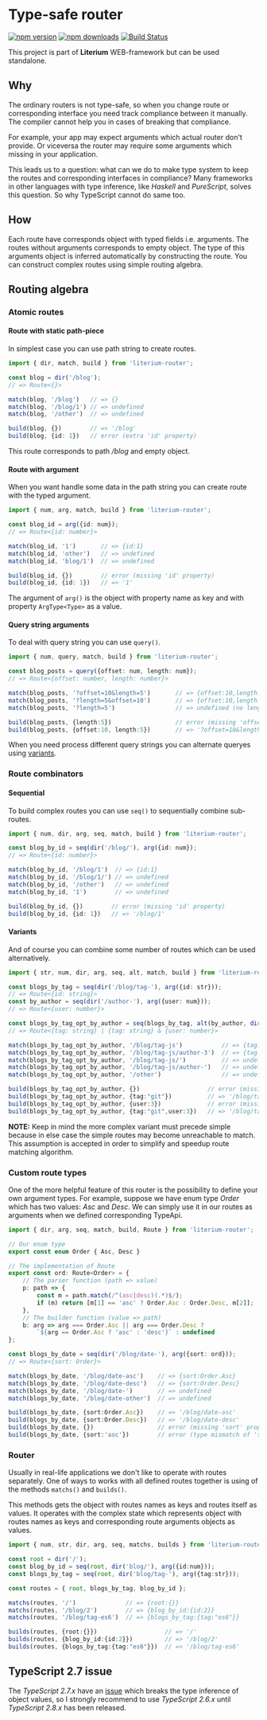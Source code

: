 # Type-safe router

[![npm version](https://badge.fury.io/js/literium-router.svg)](https://badge.fury.io/js/literium-router)
[![npm downloads](https://img.shields.io/npm/dm/literium-router.svg)](https://www.npmjs.com/package/literium-router)
[![Build Status](https://travis-ci.org/katyo/literium.svg?branch=master)](https://travis-ci.org/katyo/literium)

This project is part of **Literium** WEB-framework but can be used standalone.

## Why

The ordinary routers is not type-safe, so when you change route or corresponding interface you need track compliance between it manually.
The compiler cannot help you in cases of breaking that compliance.

For example, your app may expect arguments which actual router don't provide.
Or viceversa the router may require some arguments which missing in your application.

This leads us to a question: what can we do to make type system to keep the routes and corresponding interfaces in compliance?
Many frameworks in other languages with type inference, like _Haskell_ and _PureScript_, solves this question. So why TypeScript cannot do same too.

## How

Each route have corresponds object with typed fields i.e. arguments.
The routes without arguments corresponds to empty object.
The type of this arguments object is inferred automatically by constructing the route.
You can construct complex routes using simple routing algebra.

## Routing algebra

### Atomic routes

#### Route with static path-piece

In simplest case you can use path string to create routes.

```typescript
import { dir, match, build } from 'literium-router';

const blog = dir('/blog');
// => Route<{}>

match(blog, '/blog')   // => {}
match(blog, '/blog/1') // => undefined
match(blog, '/other')  // => undefined

build(blog, {})        // => '/blog'
build(blog, {id: 1})   // error (extra 'id' property)
```

This route corresponds to path _/blog_ and empty object.

#### Route with argument

When you want handle some data in the path string you can create route with the typed argument.

```typescript
import { num, arg, match, build } from 'literium-router';

const blog_id = arg({id: num});
// => Route<{id: number}>

match(blog_id, '1')       // => {id:1}
match(blog_id, 'other')   // => undefined
match(blog_id, 'blog/1')  // => undefined

build(blog_id, {})        // error (missing 'id' property)
build(blog_id, {id: 1})   // => '1'
```

The argument of `arg()` is the object with property name as key and with property `ArgType<Type>` as a value.

#### Query string arguments

To deal with query string you can use `query()`.

```typescript
import { num, query, match, build } from 'literium-router';

const blog_posts = query({offset: num, length: num});
// => Route<{offset: number, length: number}>

match(blog_posts, '?offset=10&length=5')       // => {offset:10,length:5}
match(blog_posts, '?length=5&offset=10')       // => {offset:10,length:5}
match(blog_posts, '?length=5')                 // => undefined (no length arg)

build(blog_posts, {length:5})                  // error (missing 'offset' property)
build(blog_posts, {offset:10, length:5})       // => '?offset=10&length=5'
```

When you need process different query strings you can alternate queryes using [variants](#variants).

### Route combinators

#### Sequential

To build complex routes you can use `seq()` to sequentially combine sub-routes.

```typescript
import { num, dir, arg, seq, match, build } from 'literium-router';

const blog_by_id = seq(dir('/blog/'), arg({id: num});
// => Route<{id: number}>

match(blog_by_id, '/blog/1')  // => {id:1}
match(blog_by_id, '/blog/1/') // => undefined
match(blog_by_id, '/other')   // => undefined
match(blog_by_id, '1')        // => undefined

build(blog_by_id, {})        // error (missing 'id' property)
build(blog_by_id, {id: 1})   // => '/blog/1'
```

#### Variants

And of course you can combine some number of routes which can be used alternatively.

```typescript
import { str, num, dir, arg, seq, alt, match, build } from 'literium-router';

const blogs_by_tag = seq(dir('/blog/tag-'), arg({id: str}));
// => Route<{id: string}>
const by_author = seq(dir('/author-'), arg({user: num}));
// => Route<{user: number}>

const blogs_by_tag_opt_by_author = seq(blogs_by_tag, alt(by_author, dir('')));
// => Route<{tag: string} | {tag: string} & {user: number}>

match(blogs_by_tag_opt_by_author, '/blog/tag-js')           // => {tag:"js"}
match(blogs_by_tag_opt_by_author, '/blog/tag-js/author-3')  // => {tag:"js",user:3}
match(blogs_by_tag_opt_by_author, '/blog/tag-js/')          // => undefined
match(blogs_by_tag_opt_by_author, '/blog/tag-js/author-')   // => undefined
match(blogs_by_tag_opt_by_author, '/other')                 // => undefined

build(blogs_by_tag_opt_by_author, {})                   // error (missing 'tag' property)
build(blogs_by_tag_opt_by_author, {tag:"git"})          // => '/blog/tag-git'
build(blogs_by_tag_opt_by_author, {user:3})             // error (missing 'tag' property)
build(blogs_by_tag_opt_by_author, {tag:"git",user:3})   // => '/blog/tag-git/author-3'
```

__NOTE:__ Keep in mind the more complex variant must precede simple because in else case the simple routes may become unreachable to match.
This assumption is accepted in order to simplify and speedup route matching algorithm.

### Custom route types

One of the more helpful feature of this router is the possibility to define your own argument types.
For example, suppose we have enum type _Order_ which has two values: _Asc_ and _Desc_. We can simply use it in our routes as arguments when we defined corresponding TypeApi.

```typescript
import { dir, arg, seq, match, build, Route } from 'literium-router';

// Our enum type
export const enum Order { Asc, Desc }

// The implementation of Route
export const ord: Route<Order> = {
    // The parser function (path => value)
    p: path => {
        const m = path.match(/^(asc|desc)(.*)$/);
        if (m) return [m[1] == 'asc' ? Order.Asc : Order.Desc, m[2]];
    },
    // The builder function (value => path)
    b: arg => arg === Order.Asc || arg === Order.Desc ?
        `${arg == Order.Asc ? 'asc' : 'desc'}` : undefined
};

const blogs_by_date = seq(dir('/blog/date-'), arg({sort: ord}));
// => Route<{sort: Order}>

match(blogs_by_date, '/blog/date-asc')    // => {sort:Order.Asc}
match(blogs_by_date, '/blog/date-desc')   // => {sort:Order.Desc}
match(blogs_by_date, '/blog/date-')       // => undefined
match(blogs_by_date, '/blog/date-other')  // => undefined

build(blogs_by_date, {sort:Order.Asc})    // => '/blog/date-asc'
build(blogs_by_date, {sort:Order.Desc})   // => '/blog/date-desc'
build(blogs_by_date, {})                  // error (missing 'sort' property)
build(blogs_by_date, {sort:'asc'})        // error (type mismatch of 'sort' property)
```

### Router

Usually in real-life applications we don't like to operate with routes separately.
One of ways to works with all defined routes together is using of the methods `matchs()` and `builds()`.

This methods gets the object with routes names as keys and routes itself as values.
It operates with the complex state which represents object with routes names as keys and corresponding route arguments objects as values.

```typescript
import { num, str, dir, arg, seq, matchs, builds } from 'literium-router';

const root = dir('/');
const blog_by_id = seq(root, dir('blog/'), arg({id:num}));
const blogs_by_tag = seq(root, dir('blog/tag-'), arg({tag:str}));

const routes = { root, blogs_by_tag, blog_by_id };

matchs(routes, '/')              // => {root:{}}
matchs(routes, '/blog/2')        // => {blog_by_id:{id:2}}
matchs(routes, '/blog/tag-es6')  // => {blogs_by_tag:{tag:"es6"}}

builds(routes, {root:{}})                   // => '/'
builds(routes, {blog_by_id:{id:2}})         // => '/blog/2'
builds(routes, {blogs_by_tag:{tag:"es6"}})  // => '/blog/tag-es6'
```

## TypeScript 2.7 issue

The _TypeScript 2.7.x_ have an [issue](https://github.com/Microsoft/TypeScript/issues/22169) which breaks the type inference of object values, so I strongly recommend to use _TypeScript 2.6.x_ until _TypeScript 2.8.x_ has been released.
